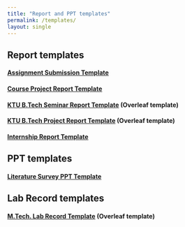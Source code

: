 ```yaml
---
title: "Report and PPT templates"
permalink: /templates/
layout: single
---
```


## Report templates
#### <a href="https://jim79.github.io/assignment-template">Assignment Submission Template</a>
#### <a href="https://jim79.github.io/cp-report-template">Course Project Report Template</a>
#### <a href="https://www.overleaf.com/latex/templates/ktu-btech-seminar-report-template/xqfbbgzyczmp">KTU B.Tech Seminar Report Template</a> (Overleaf template)
#### <a href="https://www.overleaf.com/latex/templates/ktu-btech-project-report-template/dnnwgbfvnrtx">KTU B.Tech Project Report Template</a>  (Overleaf template)
#### <a href="https://jim79.github.io/internship-report-template">Internship Report Template</a>


## PPT templates
#### <a href="https://jim79.github.io/literature-survey">Literature Survey PPT Template</a>

## Lab Record templates
#### <a href="https://www.overleaf.com/latex/templates/m-dot-tech-lab-record/vdtdpprzbdrt">M.Tech. Lab Record Template</a> (Overleaf template)





